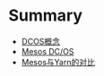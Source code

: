 # Summary

* [DCOS概念](concept.md)
* [Mesos DC/OS](mesos_dcos.md)
* [Mesos与Yarn的对比](mesos_vs_yarn.md)

